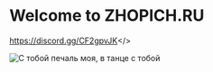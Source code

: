 # Welcome to **ZHOPICH.RU**

<a id="Zhopich Discord">https://discord.gg/CF2gpvJK</>

![С тобой печаль моя, в танце с тобой](https://i.postimg.cc/jqzC1f3F/steve.png)
